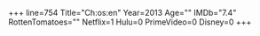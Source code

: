+++
line=754
Title="Ch:os:en"
Year=2013
Age=""
IMDb="7.4"
RottenTomatoes=""
Netflix=1
Hulu=0
PrimeVideo=0
Disney=0
+++

